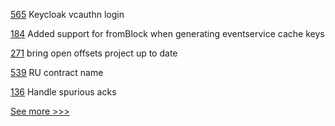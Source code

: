 
[565](https://github.com/hyperledger-labs/business-partner-agent/pull/565) Keycloak vcauthn login

[184](https://github.com/hyperledger/fabric-sdk-go/pull/184) Added support for fromBlock when generating eventservice cache keys

[271](https://github.com/hyperledger-labs/blockchain-carbon-accounting/pull/271) bring open offsets project up to date

[539](https://github.com/hyperledger/fabric-docs-i18n/pull/539) RU contract name

[136](https://github.com/hyperledger-labs/firefly-ethconnect/pull/136) Handle spurious acks


[See more >>>](https://start-here.hyperledger.org/pull-requests)
